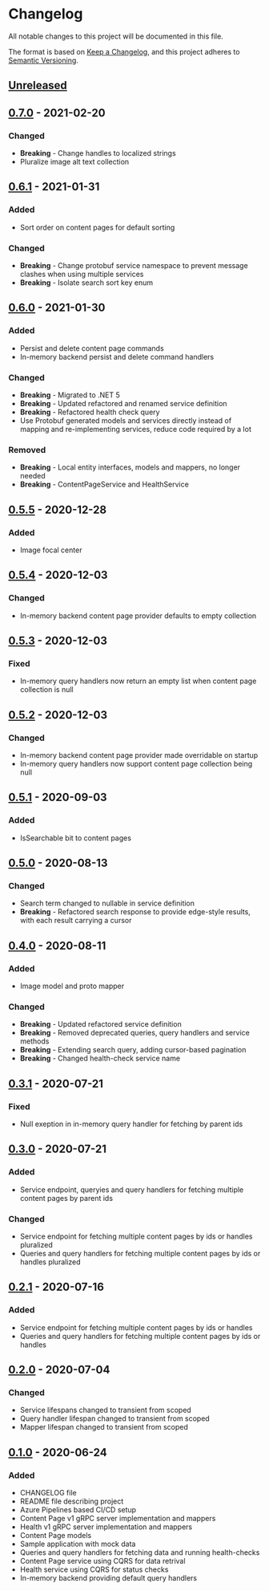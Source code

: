 # Changelog

All notable changes to this project will be documented in this file.

The format is based on [Keep a Changelog](https://keepachangelog.com/en/1.0.0/),
and this project adheres to [Semantic Versioning](https://semver.org/spec/v2.0.0.html).

## [Unreleased]

## [0.7.0] - 2021-02-20

### Changed

- **Breaking** - Change handles to localized strings
- Pluralize image alt text collection

## [0.6.1] - 2021-01-31

### Added

- Sort order on content pages for default sorting

### Changed

- **Breaking** - Change protobuf service namespace to prevent message clashes when using multiple services
- **Breaking** - Isolate search sort key enum

## [0.6.0] - 2021-01-30

### Added

- Persist and delete content page commands
- In-memory backend persist and delete command handlers

### Changed

- **Breaking** - Migrated to .NET 5
- **Breaking** - Updated refactored and renamed service definition
- **Breaking** - Refactored health check query
- Use Protobuf generated models and services directly instead of mapping and re-implementing services, reduce code required by a lot

### Removed

- **Breaking** - Local entity interfaces, models and mappers, no longer needed
- **Breaking** - ContentPageService and HealthService

## [0.5.5] - 2020-12-28

### Added

- Image focal center

## [0.5.4] - 2020-12-03

### Changed

- In-memory backend content page provider defaults to empty collection

## [0.5.3] - 2020-12-03

### Fixed

- In-memory query handlers now return an empty list when content page collection is null

## [0.5.2] - 2020-12-03

### Changed

- In-memory backend content page provider made overridable on startup
- In-memory query handlers now support content page collection being null

## [0.5.1] - 2020-09-03

### Added

- IsSearchable bit to content pages

## [0.5.0] - 2020-08-13

### Changed

- Search term changed to nullable in service definition
- **Breaking** - Refactored search response to provide edge-style results, with each result carrying a cursor

## [0.4.0] - 2020-08-11

### Added

- Image model and proto mapper

### Changed

- **Breaking** - Updated refactored service definition
- **Breaking** - Removed deprecated queries, query handlers and service methods
- **Breaking** - Extending search query, adding cursor-based pagination
- **Breaking** - Changed health-check service name

## [0.3.1] - 2020-07-21

### Fixed

- Null exeption in in-memory query handler for fetching by parent ids

## [0.3.0] - 2020-07-21

### Added

- Service endpoint, queryies and query handlers for fetching multiple content pages by parent ids

### Changed

- Service endpoint for fetching multiple content pages by ids or handles pluralized
- Queries and query handlers for fetching multiple content pages by ids or handles pluralized

## [0.2.1] - 2020-07-16

### Added

- Service endpoint for fetching multiple content pages by ids or handles
- Queries and query handlers for fetching multiple content pages by ids or handles

## [0.2.0] - 2020-07-04

### Changed

- Service lifespans changed to transient from scoped
- Query handler lifespan changed to transient from scoped
- Mapper lifespan changed to transient from scoped

## [0.1.0] - 2020-06-24

### Added

- CHANGELOG file
- README file describing project
- Azure Pipelines based CI/CD setup
- Content Page v1 gRPC server implementation and mappers
- Health v1 gRPC server implementation and mappers
- Content Page models
- Sample application with mock data
- Queries and query handlers for fetching data and running health-checks
- Content Page service using CQRS for data retrival
- Health service using CQRS for status checks
- In-memory backend providing default query handlers

[unreleased]: https://github.com/SorenA/lightops-commerce-services-content-page/compare/0.7.0...develop
[0.7.0]: https://github.com/SorenA/lightops-commerce-services-content-page/tree/0.7.0
[0.6.1]: https://github.com/SorenA/lightops-commerce-services-content-page/tree/0.6.1
[0.6.0]: https://github.com/SorenA/lightops-commerce-services-content-page/tree/0.6.0
[0.5.5]: https://github.com/SorenA/lightops-commerce-services-content-page/tree/0.5.5
[0.5.4]: https://github.com/SorenA/lightops-commerce-services-content-page/tree/0.5.4
[0.5.3]: https://github.com/SorenA/lightops-commerce-services-content-page/tree/0.5.3
[0.5.2]: https://github.com/SorenA/lightops-commerce-services-content-page/tree/0.5.2
[0.5.1]: https://github.com/SorenA/lightops-commerce-services-content-page/tree/0.5.1
[0.5.0]: https://github.com/SorenA/lightops-commerce-services-content-page/tree/0.5.0
[0.4.0]: https://github.com/SorenA/lightops-commerce-services-content-page/tree/0.4.0
[0.3.1]: https://github.com/SorenA/lightops-commerce-services-content-page/tree/0.3.1
[0.3.0]: https://github.com/SorenA/lightops-commerce-services-content-page/tree/0.3.0
[0.2.1]: https://github.com/SorenA/lightops-commerce-services-content-page/tree/0.2.1
[0.2.0]: https://github.com/SorenA/lightops-commerce-services-content-page/tree/0.2.0
[0.1.0]: https://github.com/SorenA/lightops-commerce-services-content-page/tree/0.1.0
